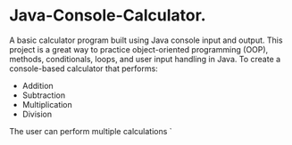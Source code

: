 # Java-Console-Calculator.
A basic calculator program built using Java console input and output. This project is a great way to practice object-oriented programming (OOP), methods, conditionals, loops, and user input handling in Java.
To create a console-based calculator that performs:
- Addition
- Subtraction
- Multiplication
- Division

The user can perform multiple calculations `  



